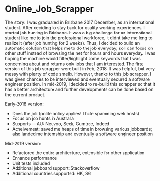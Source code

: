 # Online_Job_Scrapper
The story: I was graduated in Brisbane 2017 December, as an international student. After deciding to stay back for quality working experiences, I started job hunting in Brisbane. It was a big challenge for an international student like me to join the professional workforce, it didnt take me long to realize it (after job hunting for 2 weeks). Thus, I decided to build an automatic solution that helps me to do the job everyday, so I can focus on other stuff instead of browsing the net for hours and hours everyday. I was hoping the machine would filter/highlight some keywords that I was concerning about and returns only jobs that I am interested. The first version of this job scrapper were built in Feb, 2018. It was helpful, but very messy with plenty of code smells. However, thanks to this job scrapper, I was given chances to be interviewed and eventually secured a software engineer position. In mid-2019, I decided to re-build this scrapper so that it has a better architecture and further developments can be done based on the current product.

Early-2018 version:
- Does the job (polite policy applies! I hate spamming web hosts)
- Focus on job hunts in Australia
- Supports -- AU: Neuvoo, Seek, Gumtree, Indeed
- Acheivement: saved me heaps of time in browsing various jobboards; also landed me internship and eventually a software engineer position

Mid-2019 version:
- Refactored the entire architecture, extensible for other application
- Enhance performance
- Unit tests included
- Additional jobboard support: Stackoverflow
- Additional countries supported: HK, SG
